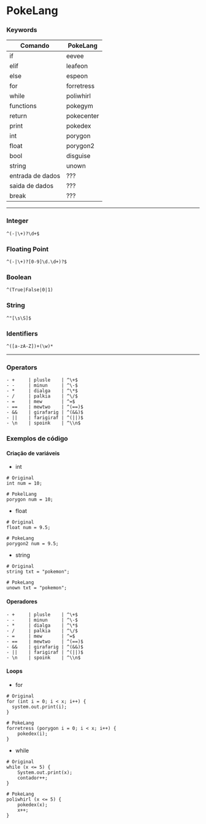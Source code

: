 # PokeLang

### Keywords

| Comando          | PokeLang   |
| ---------------- | ---------- |
| if               | eevee      |
| elif             | leafeon    |
| else             | espeon     |
| for              | forretress |
| while            | poliwhirl  |
| functions        | pokegym    |
| return           | pokecenter |
| print            | pokedex    |
| int              | porygon    |
| float            | porygon2   |
| bool             | disguise   |
| string           | unown      |
| entrada de dados | ???        |
| saida de dados   | ???        |
| break            | ???        |

---

### Integer

`^(-|\+)?\d+$`

### Floating Point

`^(-|\+)?[0-9]\d.\d+)?$`

### Boolean

`^(True|False|0|1)`

### String

`^"[\s\S]$`

### Identifiers

`^([a-zA-Z])+(\w)*`

---

### Operators

```
- +     | plusle    | ^\+$
- -     | minun     | ^\-$
- *     | dialga    | ^\*$
- /     | palkia    | ^\/$
- =     | mew       | ^=$
- ==    | mewtwo    | ^(==)$
- &&    | girafarig | ^(&&)$
- ||    | farigiraf | ^(||)$
- \n    | spoink    | ^\\n$
```

### Exemplos de código

#### Criação de variáveis

- int

```
# Original
int num = 10;

# PokelLang
porygon num = 10;
```

- float

```
# Original
float num = 9.5;

# PokeLang
porygon2 num = 9.5;
```

- string

```
# Original
string txt = "pokemon";

# PokeLang
unown txt = "pokemon";
```

#### Operadores

```
- +     | plusle    | ^\+$
- -     | minun     | ^\-$
- *     | dialga    | ^\*$
- /     | palkia    | ^\/$
- =     | mew       | ^=$
- ==    | mewtwo    | ^(==)$
- &&    | girafarig | ^(&&)$
- ||    | farigiraf | ^(||)$
- \n    | spoink    | ^\\n$
```

#### Loops

- for

```
# Original
for (int i = 0; i < x; i++) {
  system.out.print(i);
}

# PokeLang
forretress (porygon i = 0; i < x; i++) {
    pokedex(i);
}
```

- while

```
# Original
while (x <= 5) {
    System.out.print(x);
    contador++;
}

# PokeLang
poliwhirl (x <= 5) {
    pokedex(x);
    x++;
}
```
